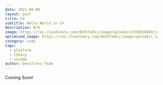 ```yaml
---
date: 2021-08-08
layout: post
title: C#
subtitle: Hello World in C#
description: N/A
image: https://res.cloudinary.com/dm7h7e8xj/image/upload/v1559820489/js-code_n83m7a.jpg
optimized_image: https://res.cloudinary.com/dm7h7e8xj/image/upload/c_scale,w_380/v1559820489/js-code_n83m7a.jpg
category: code
tags:
  - platform
  - CSharp
  - vscode
author: DevsTrons Team
---
```


Coming Soon!